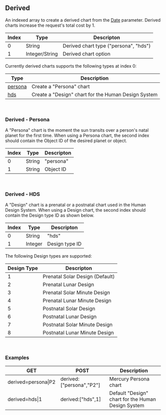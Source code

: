 ## Derived

An indexed array to create a derived chart from the [Date](parameters_date.md) parameter. Derived charts increase the request's total cost by 1.

| Index | Type | Descripton |
|---|---|---|
| 0 | String | Derived chart type ("persona", "hds") |
| 1 | Integer/String | Derived chart option |

Currently derived charts supports the following types at index 0:

| Type | Description |
|---|---|
| [persona](#persona) | Create a "Persona" chart |
| [hds](#hds) | Create a "Design" chart for the Human Design System |

<br>

### Derived - Persona

A "Persona" chart is the moment the sun transits over a person's natal planet for the first time. When using a Persona chart, the second index should contain the Object ID of the desired planet or object.

| Index | Type | Descripton |
|---|---|---|
| 0 | String | "persona" |
| 1 | String | Object ID |

<br>

### Derived - HDS

A "Design" chart is a prenatal or a postnatal chart used in the Human Design System. When using a Design chart, the second index should contain the Design type ID as shown below.

| Index | Type | Descripton |
|---|---|---|
| 0 | String | "hds" |
| 1 | Integer | Design type ID |

The following Design types are supported:

| Design Type | Descripton |
|---|---|
| 1 | Prenatal Solar Design (Default) |
| 2 | Prenatal Lunar Design |
| 3 | Prenatal Solar Minute Design |
| 4 | Prenatal Lunar Minute Design |
| 5 | Postnatal Solar Design |
| 6 | Postnatal Lunar Design |
| 7 | Postnatal Solar Minute Design |
| 8 | Postnatal Lunar Minute Design |

<br>

### Examples

|GET|POST|Description|
|---|---|---|
|derived=persona\|P2|derived:["persona","P2"]| Mercury Persona chart |
|derived=hds\|1|derived:["hds",1]| Default "Design" chart for the Human Design System |

<br>